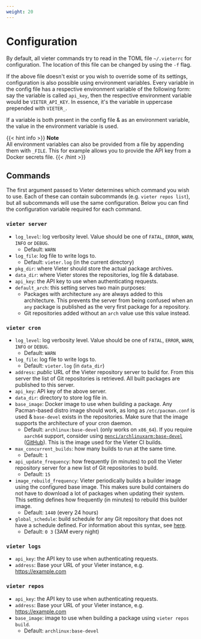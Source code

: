 ```yaml
---
weight: 20
---
```

# Configuration

By default, all vieter commands try to read in the TOML file `~/.vieterrc` for
configuration. The location of this file can be changed by using the `-f` flag.

If the above file doesn't exist or you wish to override some of its settings,
configuration is also possible using environment variables. Every variable in
the config file has a respective environment variable of the following form:
say the variable is called `api_key`, then the respective environment variable
would be `VIETER_API_KEY`. In essence, it's the variable in uppercase prepended
with `VIETER_`.

If a variable is both present in the config file & as an environment variable,
the value in the environment variable is used.

{{< hint info >}}
**Note**  
All environment variables can also be provided from a file by appending them
with `_FILE`. This for example allows you to provide the API key from a Docker
secrets file.
{{< /hint >}}

## Commands

The first argument passed to Vieter determines which command you wish to use.
Each of these can contain subcommands (e.g. `vieter repos list`), but all
subcommands will use the same configuration. Below you can find the
configuration variable required for each command.

### `vieter server`

* `log_level`: log verbosity level. Value should be one of `FATAL`, `ERROR`,
  `WARN`, `INFO` or `DEBUG`.
    * Default: `WARN`
* `log_file`: log file to write logs to.
    * Default: `vieter.log` (in the current directory)
* `pkg_dir`:  where Vieter should store the actual package archives.
* `data_dir`: where Vieter stores the repositories, log file & database.
* `api_key`: the API key to use when authenticating requests.
* `default_arch`: this setting serves two main purposes:
    * Packages with architecture `any` are always added to this architecture.
      This prevents the server from being confused when an `any` package is
      published as the very first package for a repository.
    * Git repositories added without an `arch` value use this value instead.


### `vieter cron`

* `log_level`: log verbosity level. Value should be one of `FATAL`, `ERROR`,
  `WARN`, `INFO` or `DEBUG`.
    * Default: `WARN`
* `log_file`: log file to write logs to.
    * Default: `vieter.log` (in `data_dir`)
* `address`: *public* URL of the Vieter repository server to build for. From
  this server the list of Git repositories is retrieved. All built packages are
  published to this server.
* `api_key`: API key of the above server.
* `data_dir`: directory to store log file in.
* `base_image`: Docker image to use when building a package. Any Pacman-based
  distro image should work, as long as `/etc/pacman.conf` is used &
  `base-devel` exists in the repositories. Make sure that the image supports
  the architecture of your cron daemon.
    * Default: `archlinux:base-devel` (only works on `x86_64`). If you require
      `aarch64` support, consider using
      [`menci/archlinuxarm:base-devel`](https://hub.docker.com/r/menci/archlinuxarm)
      ([GitHub](https://github.com/Menci/docker-archlinuxarm)). This is the image
      used for the Vieter CI builds.
* `max_concurrent_builds`: how many builds to run at the same time.
    * Default: `1`
* `api_update_frequency`: how frequently (in minutes) to poll the Vieter
  repository server for a new list of Git repositories to build.
    * Default: `15`
* `image_rebuild_frequency`: Vieter periodically builds a builder image using
  the configured base image. This makes sure build containers do not have to
  download a lot of packages when updating their system. This setting defines
  how frequently (in minutes) to rebuild this builder image.
    * Default: `1440` (every 24 hours)
* `global_schedule`: build schedule for any Git repository that does not have a
  schedule defined. For information about this syntax, see
  [here](/usage/builds/schedule).
    * Default: `0 3` (3AM every night)

### `vieter logs`

* `api_key`: the API key to use when authenticating requests.
* `address`: Base your URL of your Vieter instance, e.g. https://example.com

### `vieter repos`

* `api_key`: the API key to use when authenticating requests.
* `address`: Base your URL of your Vieter instance, e.g. https://example.com
* `base_image`: image to use when building a package using `vieter repos
  build`.
    * Default: `archlinux:base-devel`

